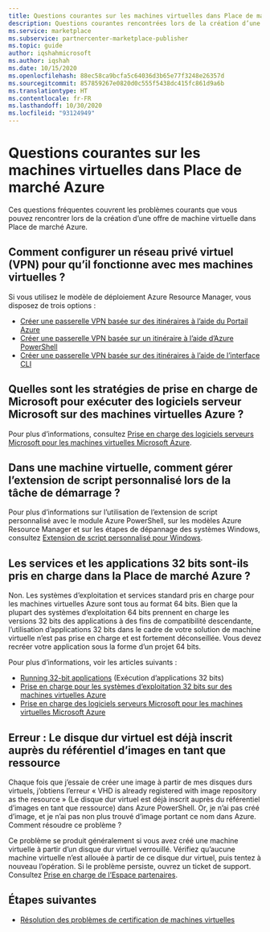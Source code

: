 ```yaml
---
title: Questions courantes sur les machines virtuelles dans Place de marché Azure
description: Questions courantes rencontrées lors de la création d’une machine virtuelle dans Place de marché Azure.
ms.service: marketplace
ms.subservice: partnercenter-marketplace-publisher
ms.topic: guide
author: iqshahmicrosoft
ms.author: iqshah
ms.date: 10/15/2020
ms.openlocfilehash: 88ec58ca9bcfa5c64036d3b65e77f3248e26357d
ms.sourcegitcommit: 857859267e0820d0c555f5438dc415fc861d9a6b
ms.translationtype: HT
ms.contentlocale: fr-FR
ms.lasthandoff: 10/30/2020
ms.locfileid: "93124949"
---
```

# <a name="common-questions-about-vm-in-azure-marketplace"></a>Questions courantes sur les machines virtuelles dans Place de marché Azure

Ces questions fréquentes couvrent les problèmes courants que vous pouvez rencontrer lors de la création d’une offre de machine virtuelle dans Place de marché Azure.

## <a name="how-do-i-configure-a-virtual-private-network-vpn-to-work-with-my-vms"></a>Comment configurer un réseau privé virtuel (VPN) pour qu’il fonctionne avec mes machines virtuelles ?

Si vous utilisez le modèle de déploiement Azure Resource Manager, vous disposez de trois options :

- [Créer une passerelle VPN basée sur des itinéraires à l’aide du Portail Azure](../vpn-gateway/tutorial-create-gateway-portal.md)
- [Créer une passerelle VPN basée sur un itinéraire à l’aide d’Azure PowerShell](../vpn-gateway/create-routebased-vpn-gateway-powershell.md)
- [Créer une passerelle VPN basée sur des itinéraires à l’aide de l’interface CLI](../vpn-gateway/create-routebased-vpn-gateway-cli.md)

## <a name="what-are-microsoft-support-policies-for-running-microsoft-server-software-on-azure-based-vms"></a>Quelles sont les stratégies de prise en charge de Microsoft pour exécuter des logiciels serveur Microsoft sur des machines virtuelles Azure ?

Pour plus d’informations, consultez [Prise en charge des logiciels serveurs Microsoft pour les machines virtuelles Microsoft Azure](https://support.microsoft.com/help/2721672/microsoft-server-software-support-for-microsoft-azure-virtual-machines).

## <a name="in-a-vm-how-do-i-manage-the-custom-script-extension-in-the-startup-task"></a>Dans une machine virtuelle, comment gérer l’extension de script personnalisé lors de la tâche de démarrage ?

Pour plus d’informations sur l’utilisation de l’extension de script personnalisé avec le module Azure PowerShell, sur les modèles Azure Resource Manager et sur les étapes de dépannage des systèmes Windows, consultez [Extension de script personnalisé pour Windows](../virtual-machines/extensions/custom-script-windows.md).

## <a name="are-32-bit-applications-or-services-supported-in-azure-marketplace"></a>Les services et les applications 32 bits sont-ils pris en charge dans la Place de marché Azure ?

Non. Les systèmes d’exploitation et services standard pris en charge pour les machines virtuelles Azure sont tous au format 64 bits. Bien que la plupart des systèmes d’exploitation 64 bits prennent en charge les versions 32 bits des applications à des fins de compatibilité descendante, l’utilisation d’applications 32 bits dans le cadre de votre solution de machine virtuelle n’est pas prise en charge et est fortement déconseillée. Vous devez recréer votre application sous la forme d’un projet 64 bits.

Pour plus d’informations, voir les articles suivants :

- [Running 32-bit applications](/windows/desktop/WinProg64/running-32-bit-applications) (Exécution d’applications 32 bits)
- [Prise en charge pour les systèmes d’exploitation 32 bits sur des machines virtuelles Azure](https://support.microsoft.com/help/4021388/support-for-32-bit-operating-systems-in-azure-virtual-machines)
- [Prise en charge des logiciels serveurs Microsoft pour les machines virtuelles Microsoft Azure](https://support.microsoft.com/help/2721672/microsoft-server-software-support-for-microsoft-azure-virtual-machines)

## <a name="error-vhd-is-already-registered-with-image-repository-as-the-resource"></a>Erreur : Le disque dur virtuel est déjà inscrit auprès du référentiel d’images en tant que ressource

Chaque fois que j’essaie de créer une image à partir de mes disques durs virtuels, j’obtiens l’erreur « VHD is already registered with image repository as the resource » (Le disque dur virtuel est déjà inscrit auprès du référentiel d’images en tant que ressource) dans Azure PowerShell. Or, je n’ai pas créé d’image, et je n’ai pas non plus trouvé d’image portant ce nom dans Azure. Comment résoudre ce problème ?

Ce problème se produit généralement si vous avez créé une machine virtuelle à partir d’un disque dur virtuel verrouillé. Vérifiez qu’aucune machine virtuelle n’est allouée à partir de ce disque dur virtuel, puis tentez à nouveau l’opération. Si le problème persiste, ouvrez un ticket de support. Consultez [Prise en charge de l’Espace partenaires](support.md).

## <a name="next-steps"></a>Étapes suivantes

- [Résolution des problèmes de certification de machines virtuelles](azure-vm-create-certification-faq.md)